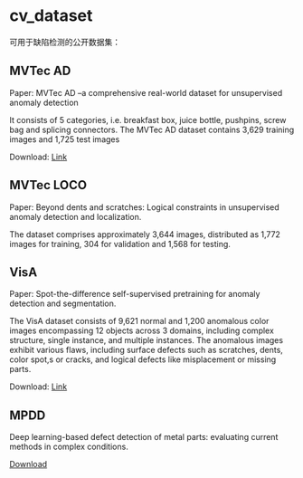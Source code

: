 # cv_dataset

可用于缺陷检测的公开数据集：

## MVTec AD 

Paper: MVTec AD –a comprehensive real-world dataset for unsupervised anomaly detection

It consists of 5 categories, i.e. breakfast box, juice bottle, pushpins, screw bag and splicing connectors. The MVTec AD dataset contains 3,629 training images and 1,725 test images

Download: [Link](https://www.mvtec.com/company/research/datasets/mvtec-ad)

## MVTec LOCO

Paper: Beyond dents and scratches: Logical constraints in unsupervised anomaly detection and localization.

The dataset comprises approximately 3,644 images, distributed as 1,772 images for training, 304 for validation and 1,568 for testing.

## VisA 

Paper: Spot-the-difference self-supervised pretraining for anomaly detection and segmentation.

The VisA dataset consists of 9,621 normal and 1,200 anomalous color images encompassing 12 objects across 3 domains, including complex structure, single instance, and multiple instances. The anomalous images exhibit various flaws, including surface defects such as
scratches, dents, color spot,s or cracks, and logical defects
like misplacement or missing parts.

Download: [Link](https://github.com/amazon-science/spot-diff?tab=readme-ov-file#data-download)

## MPDD 

Deep learning-based defect detection of metal parts: evaluating current methods in complex conditions.

[Download](https://vutbr-my.sharepoint.com/personal/xjezek16_vutbr_cz/_layouts/15/onedrive.aspx?id=%2Fpersonal%2Fxjezek16%5Fvutbr%5Fcz%2FDocuments%2FMPDD&ga=1)
